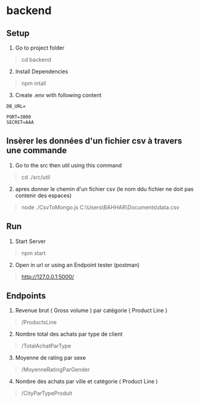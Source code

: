 # backend

## Setup

1. Go to project folder

> cd backend

2. Install Dependencies

> npm intall

3. Create .env with following content

````
DB_URL=

PORT=3000
SECRET=AAA
````
## Insèrer les données d'un fichier csv à travers une commande

1. Go to the src then util using this command 

> cd ./src/util

2. apres donner le chemin d'un fichier csv (le nom ddu fichier ne doit pas contenir des espaces)

> node ./CsvToMongo.js C:\Users\BAHHAR\Documents\data.csv


## Run

1. Start Server

> npm start

2. Open in url or using an Endpoint tester (postman)

> http://127.0.0.1:5000/

## Endpoints

1. Revenue brut ( Gross volume ) par catégorie ( Product Line )

> /ProductsLine

2. Nombre total des achats par type de client

> /TotalAchatParType

3. Moyenne de rating par sexe

> /MoyenneRatingParGender

4. Nombre des achats par ville et catégorie ( Product Line )

> /CityParTypeProduit
